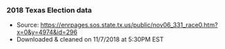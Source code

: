 ### 2018 Texas Election data

* Source: https://enrpages.sos.state.tx.us/public/nov06_331_race0.htm?x=0&y=4974&id=296
* Downloaded & cleaned on 11/7/2018 at 5:30PM EST

